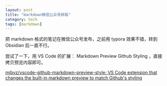 ```yaml
---
layout: post
title: "markdown微信公众号排版"
category: tech
tags: [markdown]
---
```


把 markdown 格式的笔记在微信公众号发布，之前用 typora 效果不错，转到 Obsidian 后一直不行。

尝试了一下，用 VS Code 的扩展： Markdown Preview Github Styling ，直接拷贝预览内容即可。

[mjbvz/vscode-github-markdown-preview-style: VS Code extension that changes the built-in markdown preview to match Github's styling](https://github.com/mjbvz/vscode-github-markdown-preview-style)
